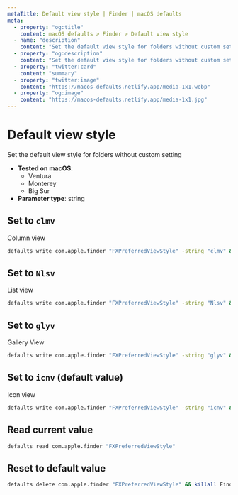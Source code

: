 ```yaml
---
metaTitle: Default view style | Finder | macOS defaults
meta:
  - property: "og:title"
    content: macOS defaults > Finder > Default view style
  - name: "description"
    content: "Set the default view style for folders without custom setting"
  - property: "og:description"
    content: "Set the default view style for folders without custom setting"
  - property: "twitter:card"
    content: "summary"
  - property: "twitter:image"
    content: "https://macos-defaults.netlify.app/media-1x1.webp"
  - property: "og:image"
    content: "https://macos-defaults.netlify.app/media-1x1.jpg"
---
```

# Default view style

Set the default view style for folders without custom setting

<!-- break lists -->

- **Tested on macOS**:
  * Ventura
  * Monterey
  * Big Sur
- **Parameter type**: string

## Set to `clmv`

Column view

```bash
defaults write com.apple.finder "FXPreferredViewStyle" -string "clmv" && killall Finder
```

## Set to `Nlsv`

List view

```bash
defaults write com.apple.finder "FXPreferredViewStyle" -string "Nlsv" && killall Finder
```

## Set to `glyv`

Gallery View

```bash
defaults write com.apple.finder "FXPreferredViewStyle" -string "glyv" && killall Finder
```

## Set to `icnv` (default value)

Icon view

```bash
defaults write com.apple.finder "FXPreferredViewStyle" -string "icnv" && killall Finder
```

## Read current value
```bash
defaults read com.apple.finder "FXPreferredViewStyle"
```

## Reset to default value
```bash
defaults delete com.apple.finder "FXPreferredViewStyle" && killall Finder
```
